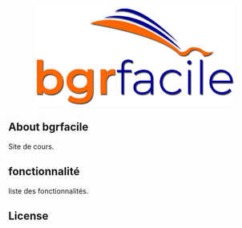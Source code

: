 <p align="center"><img src="/public/assets_template/logo.png" width="400"></p>


## About bgrfacile

Site de cours.

## fonctionnalité

liste des fonctionnalités.


## License

